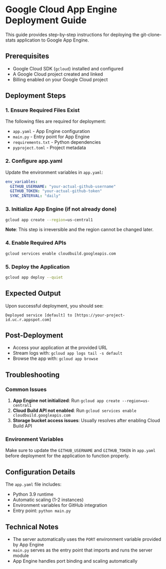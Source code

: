# Google Cloud App Engine Deployment Guide

This guide provides step-by-step instructions for deploying the git-clone-stats application to Google App Engine.

## Prerequisites

- Google Cloud SDK (`gcloud`) installed and configured
- A Google Cloud project created and linked
- Billing enabled on your Google Cloud project

## Deployment Steps

### 1. Ensure Required Files Exist

The following files are required for deployment:

- `app.yaml` - App Engine configuration
- `main.py` - Entry point for App Engine
- `requirements.txt` - Python dependencies
- `pyproject.toml` - Project metadata

### 2. Configure app.yaml

Update the environment variables in `app.yaml`:

```yaml
env_variables:
  GITHUB_USERNAME: "your-actual-github-username"
  GITHUB_TOKEN: "your-actual-github-token"
  SYNC_INTERVAL: "daily"
```

### 3. Initialize App Engine (if not already done)

```bash
gcloud app create --region=us-central1
```

**Note**: This step is irreversible and the region cannot be changed later.

### 4. Enable Required APIs

```bash
gcloud services enable cloudbuild.googleapis.com
```

### 5. Deploy the Application

```bash
gcloud app deploy --quiet
```

## Expected Output

Upon successful deployment, you should see:

```
Deployed service [default] to [https://your-project-id.uc.r.appspot.com]
```

## Post-Deployment

- Access your application at the provided URL
- Stream logs with: `gcloud app logs tail -s default`
- Browse the app with: `gcloud app browse`

## Troubleshooting

### Common Issues

1. **App Engine not initialized**: Run `gcloud app create --region=us-central1`
2. **Cloud Build API not enabled**: Run `gcloud services enable cloudbuild.googleapis.com`
3. **Storage bucket access issues**: Usually resolves after enabling Cloud Build API

### Environment Variables

Make sure to update the `GITHUB_USERNAME` and `GITHUB_TOKEN` in `app.yaml` before deployment for the application to function properly.

## Configuration Details

The `app.yaml` file includes:
- Python 3.9 runtime
- Automatic scaling (1-2 instances)
- Environment variables for GitHub integration
- Entry point: `python main.py`

## Technical Notes

- The server automatically uses the `PORT` environment variable provided by App Engine
- `main.py` serves as the entry point that imports and runs the server module
- App Engine handles port binding and scaling automatically